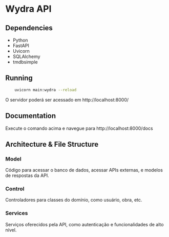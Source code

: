 # Wydra API

## Dependencies
- Python
- FastAPI
- Uvicorn
- SQLAlchemy
- tmdbsimple

## Running
```sh
    uvicorn main:wydra --reload
```
O servidor poderá ser acessado em http://localhost:8000/

## Documentation
Execute o comando acima e navegue para http://localhost:8000/docs

## Architecture & File Structure
### Model
Código para acessar o banco de dados, acessar APIs externas, e modelos de respostas da API.

### Control 
Controladores para classes do domínio, como usuário, obra, etc.

### Services
Serviços oferecidos pela API, como autenticação e funcionalidades de alto nível.

